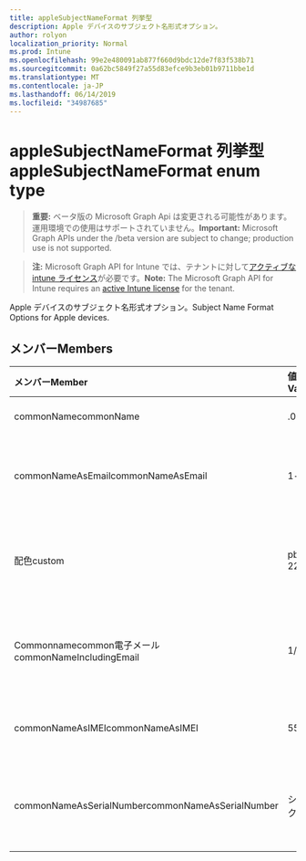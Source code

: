 ```yaml
---
title: appleSubjectNameFormat 列挙型
description: Apple デバイスのサブジェクト名形式オプション。
author: rolyon
localization_priority: Normal
ms.prod: Intune
ms.openlocfilehash: 99e2e480091ab877f660d9bdc12de7f83f538b71
ms.sourcegitcommit: 0a62bc5849f27a55d83efce9b3eb01b9711bbe1d
ms.translationtype: MT
ms.contentlocale: ja-JP
ms.lasthandoff: 06/14/2019
ms.locfileid: "34987685"
---
```

# <a name="applesubjectnameformat-enum-type"></a><span data-ttu-id="5593a-103">appleSubjectNameFormat 列挙型</span><span class="sxs-lookup"><span data-stu-id="5593a-103">appleSubjectNameFormat enum type</span></span>

> <span data-ttu-id="5593a-104">**重要:** ベータ版の Microsoft Graph Api は変更される可能性があります。運用環境での使用はサポートされていません。</span><span class="sxs-lookup"><span data-stu-id="5593a-104">**Important:** Microsoft Graph APIs under the /beta version are subject to change; production use is not supported.</span></span>

> <span data-ttu-id="5593a-105">**注:** Microsoft Graph API for Intune では、テナントに対して[アクティブな intune ライセンス](https://go.microsoft.com/fwlink/?linkid=839381)が必要です。</span><span class="sxs-lookup"><span data-stu-id="5593a-105">**Note:** The Microsoft Graph API for Intune requires an [active Intune license](https://go.microsoft.com/fwlink/?linkid=839381) for the tenant.</span></span>

<span data-ttu-id="5593a-106">Apple デバイスのサブジェクト名形式オプション。</span><span class="sxs-lookup"><span data-stu-id="5593a-106">Subject Name Format Options for Apple devices.</span></span>

## <a name="members"></a><span data-ttu-id="5593a-107">メンバー</span><span class="sxs-lookup"><span data-stu-id="5593a-107">Members</span></span>
|<span data-ttu-id="5593a-108">メンバー</span><span class="sxs-lookup"><span data-stu-id="5593a-108">Member</span></span>|<span data-ttu-id="5593a-109">値</span><span class="sxs-lookup"><span data-stu-id="5593a-109">Value</span></span>|<span data-ttu-id="5593a-110">説明</span><span class="sxs-lookup"><span data-stu-id="5593a-110">Description</span></span>|
|:---|:---|:---|
|<span data-ttu-id="5593a-111">commonName</span><span class="sxs-lookup"><span data-stu-id="5593a-111">commonName</span></span>|<span data-ttu-id="5593a-112">.0</span><span class="sxs-lookup"><span data-stu-id="5593a-112">0</span></span>|<span data-ttu-id="5593a-113">共通名。</span><span class="sxs-lookup"><span data-stu-id="5593a-113">Common name.</span></span>|
|<span data-ttu-id="5593a-114">commonNameAsEmail</span><span class="sxs-lookup"><span data-stu-id="5593a-114">commonNameAsEmail</span></span>|<span data-ttu-id="5593a-115">1-d</span><span class="sxs-lookup"><span data-stu-id="5593a-115">1</span></span>|<span data-ttu-id="5593a-116">電子メールとしての共通名。</span><span class="sxs-lookup"><span data-stu-id="5593a-116">Common name as email.</span></span>|
|<span data-ttu-id="5593a-117">配色</span><span class="sxs-lookup"><span data-stu-id="5593a-117">custom</span></span>|<span data-ttu-id="5593a-118">pbm-2</span><span class="sxs-lookup"><span data-stu-id="5593a-118">2</span></span>|<span data-ttu-id="5593a-119">カスタムサブジェクト名の形式。</span><span class="sxs-lookup"><span data-stu-id="5593a-119">Custom subject name format.</span></span>|
|<span data-ttu-id="5593a-120">Commonnamecommon電子メール</span><span class="sxs-lookup"><span data-stu-id="5593a-120">commonNameIncludingEmail</span></span>|<span data-ttu-id="5593a-121">1/3</span><span class="sxs-lookup"><span data-stu-id="5593a-121">3</span></span>|<span data-ttu-id="5593a-122">電子メールを含む共通名。</span><span class="sxs-lookup"><span data-stu-id="5593a-122">Common Name Including Email.</span></span>|
|<span data-ttu-id="5593a-123">commonNameAsIMEI</span><span class="sxs-lookup"><span data-stu-id="5593a-123">commonNameAsIMEI</span></span>|<span data-ttu-id="5593a-124">5</span><span class="sxs-lookup"><span data-stu-id="5593a-124">5</span></span>|<span data-ttu-id="5593a-125">IMEI としての共通名。</span><span class="sxs-lookup"><span data-stu-id="5593a-125">Common Name As IMEI.</span></span>|
|<span data-ttu-id="5593a-126">commonNameAsSerialNumber</span><span class="sxs-lookup"><span data-stu-id="5593a-126">commonNameAsSerialNumber</span></span>|<span data-ttu-id="5593a-127">シックス</span><span class="sxs-lookup"><span data-stu-id="5593a-127">6</span></span>|<span data-ttu-id="5593a-128">シリアル番号としての共通名。</span><span class="sxs-lookup"><span data-stu-id="5593a-128">Common Name As Serial Number.</span></span>|





